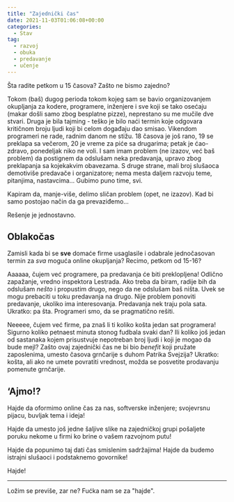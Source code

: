 ```yaml
---
title: "Zajednički čas"
date: 2021-11-03T01:06:08+00:00
categories:
  - Stav
tag:
  - razvoj
  - obuka
  - predavanje
  - učenje
---
```


Šta radite petkom u 15 časova? Zašto ne bismo zajedno?

<!--more-->

Tokom (baš) dugog perioda tokom kojeg sam se bavio organizovanjem okupljanja za kodere, programere, inženjere i sve koji se tako osećaju (makar došli samo zbog besplatne pizze), neprestano su me mučile dve stvari. Druga je bila tajming - teško je bilo naći termin koje odgovara kritičnom broju ljudi koji bi celom događaju dao smisao. Vikendom programeri ne rade, radnim danom ne stižu. 18 časova je još rano, 19 se preklapa sa večerom, 20 je vreme za piće sa drugarima; petak je ćao-zdravo, ponedeljak niko ne voli. I sam imam problem (ne izazov, već baš problem) da postignem da odslušam neka predavanja, upravo zbog preklapanja sa kojekakvim obavezama. S druge strane, mali broj slušaoca demotiviše predavače i organizatore; nema mesta daljem razvoju teme, pitanjima, nastavcima... Gubimo puno time, svi.

Kapiram da, manje-više, delimo sličan problem (opet, ne izazov). Kad bi samo postojao način da ga prevaziđemo...

Rešenje je jednostavno.

## Oblakočas

Zamisli kada bi se **sve** domaće firme usaglasile i odabrale jednočasovan termin za _sva_ moguća online okupljanja? Recimo, petkom od 15-16?

Aaaaaa, čujem već programere, pa predavanja će biti preklopljena! Odlično zapažanje, vredno inspektora Lestrada. Ako treba da biram, radije bih da odslušam _nešto_ i propustim drugo, nego da ne odslušam baš ništa. Uvek se mogu prebaciti u toku predavanja na drugo. Nije problem ponoviti predavanje, ukoliko ima interesovanja. Predavanja nek traju pola sata. Ukratko: pa šta. Programeri smo, da se pragmatično rešiti.

Neeeee, čujem već firme, pa znaš li ti koliko košta jedan sat programera! Sigurno koliko petnaest minuta stonog fudbala svaki dan? Ili koliko još jedan od sastanaka kojem prisustvuje nepotreban broj ljudi i koji je mogao da bude mejl? Zašto ovaj zajednički čas ne bi bio _benefit_ koji pružate zaposlenima, umesto časova grnčarije s duhom Patrika Svejzija? Ukratko: košta, ali ako ne umete povratiti vrednost, možda se posvetite prodavanju pomenute grnčarije.

## ‘Ajmo!?

Hajde da oformimo online čas za nas, softverske inženjere; svojevrsnu pijacu, buvljak tema i ideja!

Hajde da umesto još jedne šaljive slike na zajedničkoj grupi pošaljete poruku nekome u firmi ko brine o vašem razvojnom putu!

Hajde da popunimo taj dati čas smislenim sadržajima! Hajde da budemo istrajni slušaoci i podstaknemo govornike!

Hajde!

----

Ložim se previše, zar ne? Fućka nam se za "hajde".
